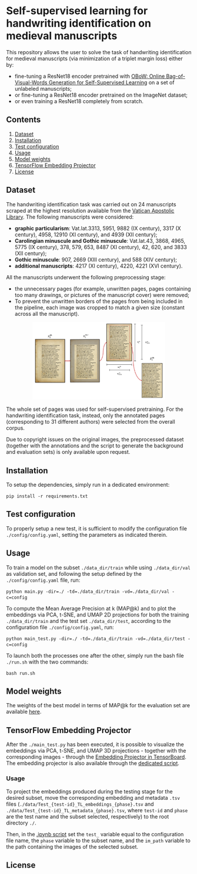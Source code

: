 # Self-supervised learning for handwriting identification on medieval manuscripts
This repository allows the user to solve the task of handwriting identification for medieval manuscripts (via minimization of a triplet margin loss) either by:
* fine-tuning a ResNet18 encoder pretrained with
[OBoW: Online Bag-of-Visual-Words Generation for Self-Supervised Learning](https://openaccess.thecvf.com/content/CVPR2021/papers/Gidaris_OBoW_Online_Bag-of-Visual-Words_Generation_for_Self-Supervised_Learning_CVPR_2021_paper.pdf) on a set of unlabeled manuscripts;
* or fine-tuning a ResNet18 encoder pretrained on the ImageNet dataset;
* or even training a ResNet18 completely from scratch.  
## Contents
1. [Dataset](#dataset)
2. [Installation](#installation)
3. [Test configuration](#test-configuration)
4. [Usage](#usage)
5. [Model weights](#model-weights)
6. [TensorFlow Embedding Projector](#tensorflow-embedding-projector)
7. [License](#license)
## Dataset
The handwriting identification task was carried out on 24 manuscripts scraped at the highest resolution available from the [Vatican Apostolic Library](http://www.mss.vatlib.it/guii/scan/link1.jsp?fond=Vat.lat.). The following manuscripts were considered: 
* **graphic particularism**: Vat.lat.3313, 5951, 9882 (IX century), 3317 (X century), 4958, 12910 (XI century), and 4939 (XII century);
* **Carolingian minuscule and Gothic minuscule**: Vat.lat.43, 3868, 4965, 5775 (IX century), 378, 579, 653, 8487 (XI century), 42, 620, and 3833 (XII century);
* **Gothic minuscule**: 907, 2669 (XIII century), and 588 (XIV century);
* **additional manuscripts**: 4217 (XI century), 4220, 4221 (XVI century). 

All the manuscripts underwent the following preprocessing stage:
* the unnecessary pages (for example, unwritten pages, pages containing too many drawings, or pictures of the manuscript cover) were removed;
* To prevent the unwritten borders of the pages from being included in the pipeline, each image was cropped to match a given size (constant across all the manuscript).
<p align="center">
    <img src="./images/preprocessing.png" width="360">
</p>
The whole set of pages was used for self-supervised pretraining. For the handwriting identification task, instead, only the annotated pages (corresponding to 31 different authors) were selected from the overall corpus.

Due to copyright issues on the original images, the preprocessed dataset (together with the annotations and the script to generate the background and evaluation sets) is only available upon request.
## Installation
To setup the dependencies, simply run in a dedicated environment:
```
pip install -r requirements.txt
```
## Test configuration
To properly setup a new test, it is sufficient to modify the configuration file `./config/config.yaml`, setting the parameters as indicated therein.
## Usage
To train a model on the subset `./data_dir/train` while using `./data_dir/val` as validation set, and following the setup defined by the `./config/config.yaml` file, run: 
```
python main.py -dir=./ -td=./data_dir/train -vd=./data_dir/val -c=config
```
To compute the Mean Average Precision at k (MAP@k) and to plot the embeddings via PCA, t-SNE, and UMAP 2D projections for both the training `./data_dir/train` and the test set `./data_dir/test`, according to the configuration file `./config/config.yaml`, run: 
```
python main_test.py -dir=./ -td=./data_dir/train -vd=./data_dir/test -c=config
```
To launch both the processes one after the other, simply run the bash file `./run.sh` with the two commands:  
```
bash run.sh
```
## Model weights
The weights of the best model in terms of MAP@k for the evaluation set are available [here](./model/checkpoints_3/Test_3_TL_val_best_model.pth).

## TensorFlow Embedding Projector
After the `./main_test.py` has been executed, it is possible to visualize the embeddings via PCA, t-SNE, and UMAP 3D projections - together with the corresponding images - through the [Embedding Projector in TensorBoard](https://www.tensorflow.org/tensorboard/tensorboard_projector_plugin). The embedding projector is also available through the [dedicated script](./TensorFlow-Embedding-Projector.ipynb). 
### Usage
To project the embeddings produced during the testing stage for the desired subset, move the corresponding embedding and metadata `.tsv` files (`./data/Test_{test-id}_TL_embeddings_{phase}.tsv` and `./data/Test_{test-id}_TL_metadata_{phase}.tsv`, where `test-id` and `phase` are the test name and the subset selected, respectively) to the root directory `./`. 

Then, in the [.ipynb script](./TensorFlow-Embedding-Projector.ipynb) set the `test_` variable equal to the configuration file name, the `phase` variable to the subset name, and the `im_path` variable to the path containing the images of the selected subset.
## License

